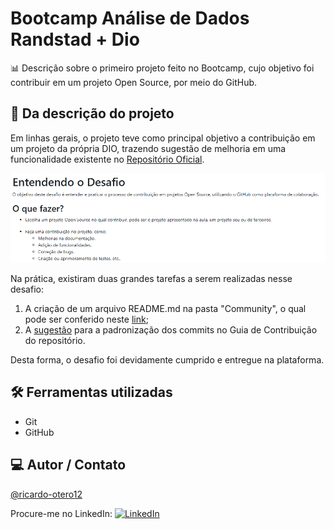 # Bootcamp Análise de Dados Randstad + Dio

📊 Descrição sobre o primeiro projeto feito no Bootcamp, cujo objetivo foi contribuir em um projeto Open Source, por meio do GitHub.

## 📕 Da descrição do projeto

Em linhas gerais, o projeto teve como principal objetivo a contribuição em um projeto da própria DIO, trazendo sugestão de melhoria em uma funcionalidade existente no [Repositório Oficial](https://github.com/digitalinnovationone/dio-lab-open-source).

![Instruções](imagens/Instruções_do_desafio.png)

Na prática, existiram duas grandes tarefas a serem realizadas nesse desafio:

1. A criação de um arquivo README.md na pasta "Community", o qual pode ser conferido neste [link](https://github.com/digitalinnovationone/dio-lab-open-source/blob/main/community/ricardo-otero12.md);
2. A [sugestão](https://github.com/digitalinnovationone/dio-lab-open-source/issues/69416) para a padronização dos commits no Guia de Contribuição do repositório.

Desta forma, o desafio foi devidamente cumprido e entregue na plataforma.

## 🛠 Ferramentas utilizadas

- Git
- GitHub

## 💻 Autor / Contato

[@ricardo-otero12](https://github.com/ricardo-otero12)

Procure-me no LinkedIn: [![LinkedIn](https://img.shields.io/badge/LinkedIn-0077B5?style=for-the-badge&logo=linkedin&logoColor=white)](https://www.linkedin.com/in/ricardogarcia56/)
